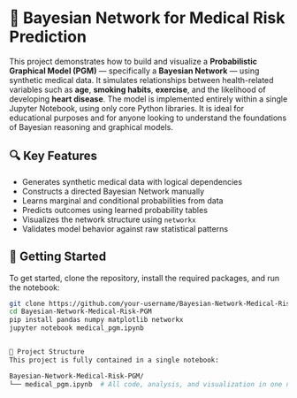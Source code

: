 # 🧠 Bayesian Network for Medical Risk Prediction

This project demonstrates how to build and visualize a **Probabilistic Graphical Model (PGM)** — specifically a **Bayesian Network** — using synthetic medical data. It simulates relationships between health-related variables such as **age**, **smoking habits**, **exercise**, and the likelihood of developing **heart disease**. The model is implemented entirely within a single Jupyter Notebook, using only core Python libraries. It is ideal for educational purposes and for anyone looking to understand the foundations of Bayesian reasoning and graphical models.

## 🔍 Key Features

- Generates synthetic medical data with logical dependencies  
- Constructs a directed Bayesian Network manually  
- Learns marginal and conditional probabilities from data  
- Predicts outcomes using learned probability tables  
- Visualizes the network structure using `networkx`  
- Validates model behavior against raw statistical patterns  

## 🚀 Getting Started

To get started, clone the repository, install the required packages, and run the notebook:

```bash
git clone https://github.com/your-username/Bayesian-Network-Medical-Risk-PGM.git
cd Bayesian-Network-Medical-Risk-PGM
pip install pandas numpy matplotlib networkx
jupyter notebook medical_pgm.ipynb


📁 Project Structure
This project is fully contained in a single notebook:

Bayesian-Network-Medical-Risk-PGM/
└── medical_pgm.ipynb  # All code, analysis, and visualization in one notebook
